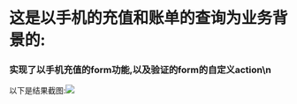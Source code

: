 # 这是以手机的充值和账单的查询为业务背景的:
### 实现了以手机充值的form功能,以及验证的form的自定义action\n
以下是结果截图:![](../../Pictures/结果.png)